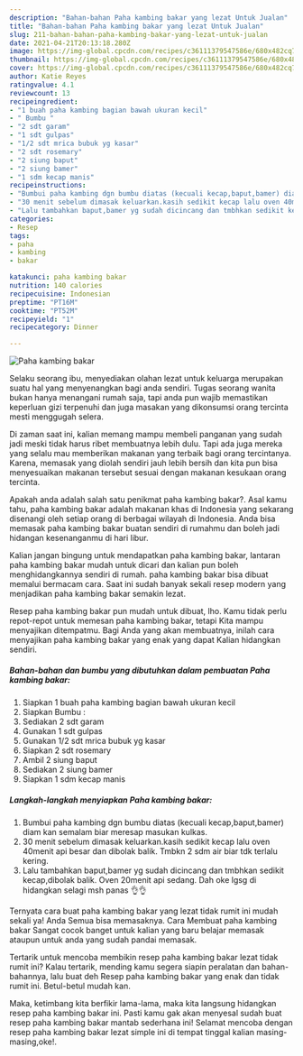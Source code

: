 ```yaml
---
description: "Bahan-bahan Paha kambing bakar yang lezat Untuk Jualan"
title: "Bahan-bahan Paha kambing bakar yang lezat Untuk Jualan"
slug: 211-bahan-bahan-paha-kambing-bakar-yang-lezat-untuk-jualan
date: 2021-04-21T20:13:18.280Z
image: https://img-global.cpcdn.com/recipes/c36111379547586e/680x482cq70/paha-kambing-bakar-foto-resep-utama.jpg
thumbnail: https://img-global.cpcdn.com/recipes/c36111379547586e/680x482cq70/paha-kambing-bakar-foto-resep-utama.jpg
cover: https://img-global.cpcdn.com/recipes/c36111379547586e/680x482cq70/paha-kambing-bakar-foto-resep-utama.jpg
author: Katie Reyes
ratingvalue: 4.1
reviewcount: 13
recipeingredient:
- "1 buah paha kambing bagian bawah ukuran kecil"
- " Bumbu "
- "2 sdt garam"
- "1 sdt gulpas"
- "1/2 sdt mrica bubuk yg kasar"
- "2 sdt rosemary"
- "2 siung baput"
- "2 siung bamer"
- "1 sdm kecap manis"
recipeinstructions:
- "Bumbui paha kambing dgn bumbu diatas (kecuali kecap,baput,bamer) diam kan semalam biar meresap masukan kulkas."
- "30 menit sebelum dimasak keluarkan.kasih sedikit kecap lalu oven 40menit api besar dan dibolak balik. Tmbkn 2 sdm air biar tdk terlalu kering."
- "Lalu tambahkan baput,bamer yg sudah dicincang dan tmbhkan sedikit kecap,dibolak balik. Oven 20menit api sedang. Dah oke lgsg di hidangkan selagi msh panas 👌👌"
categories:
- Resep
tags:
- paha
- kambing
- bakar

katakunci: paha kambing bakar 
nutrition: 140 calories
recipecuisine: Indonesian
preptime: "PT16M"
cooktime: "PT52M"
recipeyield: "1"
recipecategory: Dinner

---
```



![Paha kambing bakar](https://img-global.cpcdn.com/recipes/c36111379547586e/680x482cq70/paha-kambing-bakar-foto-resep-utama.jpg)

Selaku seorang ibu, menyediakan olahan lezat untuk keluarga merupakan suatu hal yang menyenangkan bagi anda sendiri. Tugas seorang  wanita bukan hanya menangani rumah saja, tapi anda pun wajib memastikan keperluan gizi terpenuhi dan juga masakan yang dikonsumsi orang tercinta mesti menggugah selera.

Di zaman  saat ini, kalian memang mampu membeli panganan yang sudah jadi meski tidak harus ribet membuatnya lebih dulu. Tapi ada juga mereka yang selalu mau memberikan makanan yang terbaik bagi orang tercintanya. Karena, memasak yang diolah sendiri jauh lebih bersih dan kita pun bisa menyesuaikan makanan tersebut sesuai dengan makanan kesukaan orang tercinta. 



Apakah anda adalah salah satu penikmat paha kambing bakar?. Asal kamu tahu, paha kambing bakar adalah makanan khas di Indonesia yang sekarang disenangi oleh setiap orang di berbagai wilayah di Indonesia. Anda bisa memasak paha kambing bakar buatan sendiri di rumahmu dan boleh jadi hidangan kesenanganmu di hari libur.

Kalian jangan bingung untuk mendapatkan paha kambing bakar, lantaran paha kambing bakar mudah untuk dicari dan kalian pun boleh menghidangkannya sendiri di rumah. paha kambing bakar bisa dibuat memalui bermacam cara. Saat ini sudah banyak sekali resep modern yang menjadikan paha kambing bakar semakin lezat.

Resep paha kambing bakar pun mudah untuk dibuat, lho. Kamu tidak perlu repot-repot untuk memesan paha kambing bakar, tetapi Kita mampu menyajikan ditempatmu. Bagi Anda yang akan membuatnya, inilah cara menyajikan paha kambing bakar yang enak yang dapat Kalian hidangkan sendiri.

<!--inarticleads1-->

##### Bahan-bahan dan bumbu yang dibutuhkan dalam pembuatan Paha kambing bakar:

1. Siapkan 1 buah paha kambing bagian bawah ukuran kecil
1. Siapkan  Bumbu :
1. Sediakan 2 sdt garam
1. Gunakan 1 sdt gulpas
1. Gunakan 1/2 sdt mrica bubuk yg kasar
1. Siapkan 2 sdt rosemary
1. Ambil 2 siung baput
1. Sediakan 2 siung bamer
1. Siapkan 1 sdm kecap manis




<!--inarticleads2-->

##### Langkah-langkah menyiapkan Paha kambing bakar:

1. Bumbui paha kambing dgn bumbu diatas (kecuali kecap,baput,bamer) diam kan semalam biar meresap masukan kulkas.
1. 30 menit sebelum dimasak keluarkan.kasih sedikit kecap lalu oven 40menit api besar dan dibolak balik. Tmbkn 2 sdm air biar tdk terlalu kering.
1. Lalu tambahkan baput,bamer yg sudah dicincang dan tmbhkan sedikit kecap,dibolak balik. Oven 20menit api sedang. Dah oke lgsg di hidangkan selagi msh panas 👌👌




Ternyata cara buat paha kambing bakar yang lezat tidak rumit ini mudah sekali ya! Anda Semua bisa memasaknya. Cara Membuat paha kambing bakar Sangat cocok banget untuk kalian yang baru belajar memasak ataupun untuk anda yang sudah pandai memasak.

Tertarik untuk mencoba membikin resep paha kambing bakar lezat tidak rumit ini? Kalau tertarik, mending kamu segera siapin peralatan dan bahan-bahannya, lalu buat deh Resep paha kambing bakar yang enak dan tidak rumit ini. Betul-betul mudah kan. 

Maka, ketimbang kita berfikir lama-lama, maka kita langsung hidangkan resep paha kambing bakar ini. Pasti kamu gak akan menyesal sudah buat resep paha kambing bakar mantab sederhana ini! Selamat mencoba dengan resep paha kambing bakar lezat simple ini di tempat tinggal kalian masing-masing,oke!.

